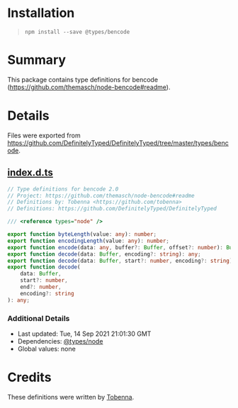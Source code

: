 # Installation
> `npm install --save @types/bencode`

# Summary
This package contains type definitions for bencode (https://github.com/themasch/node-bencode#readme).

# Details
Files were exported from https://github.com/DefinitelyTyped/DefinitelyTyped/tree/master/types/bencode.
## [index.d.ts](https://github.com/DefinitelyTyped/DefinitelyTyped/tree/master/types/bencode/index.d.ts)
````ts
// Type definitions for bencode 2.0
// Project: https://github.com/themasch/node-bencode#readme
// Definitions by: Tobenna <https://github.com/tobenna>
// Definitions: https://github.com/DefinitelyTyped/DefinitelyTyped

/// <reference types="node" />

export function byteLength(value: any): number;
export function encodingLength(value: any): number;
export function encode(data: any, buffer?: Buffer, offset?: number): Buffer;
export function decode(data: Buffer, encoding?: string): any;
export function decode(data: Buffer, start?: number, encoding?: string): any;
export function decode(
    data: Buffer,
    start?: number,
    end?: number,
    encoding?: string
): any;

````

### Additional Details
 * Last updated: Tue, 14 Sep 2021 21:01:30 GMT
 * Dependencies: [@types/node](https://npmjs.com/package/@types/node)
 * Global values: none

# Credits
These definitions were written by [Tobenna](https://github.com/tobenna).
